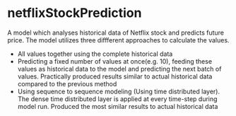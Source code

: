 # netflixStockPrediction

A model which analyses historical data of Netflix stock and predicts future price. The model utilizes three diffferent approaches to calculate the values.
- All values together using the complete historical data
- Predicting a fixed number of values at once(e.g. 10), feeding these values as historical data to the model and predicting the next batch of values. 
  Practically produced results similar to actual historical data compared to the previous method
- Using sequence to sequence modeling (Using time distributed layer). The dense time distributed layer is applied at every time-step during model run. 
  Produced the most similar results to actual historical data
